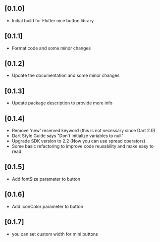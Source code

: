 ## [0.1.0] 

- Initial build for Flutter nice button library

## [0.1.1] 

- Format code and some minor changes

## [0.1.2]

 - Update the documentation and some minor changes

 ## [0.1.3]

 - Update package description to provide more info

 ## [0.1.4]

 - Remove 'new' reserved keyword (this is not necessary since Dart 2.0)
 - Dart Style Guide says "Don't initialize variables to null"
 - Upgrade SDK version to 2.2 (Now you can use spread operators)
 - Some basic refactoring to improve code reusability and make easy to read


## [0.1.5]
 - Add fontSize parameter to button
 

## [0.1.6]
 - Add iconColor parameter to button
 
## [0.1.7]
 - you can set custom width for mini buttons
 